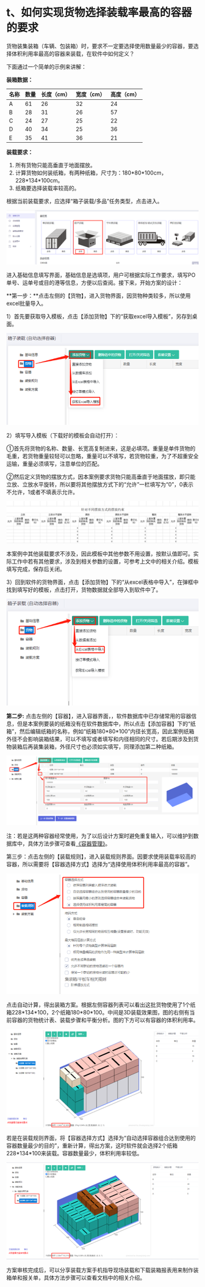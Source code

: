 # t、如何实现货物选择装载率最高的容器的要求

货物装集装箱（车辆、包装箱）时，要求不一定要选择使用数量最少的容器，要选择体积利用率最高的容器来装载，在软件中如何定义？

下面通过一个简单的示例来讲解：

**装箱数据：**

| 名称 | 数量 | 长度（cm） | 宽度（cm） | 高度（cm） |
| :--- | :--- | :--- | :--- | :--- |
| A | 61 | 26 | 32 | 24 |
| B | 28 | 31 | 26 | 57 |
| C | 24 | 27 | 25 | 22 |
| D | 40 | 34 | 25 | 36 |
| E | 35 | 41 | 36 | 21 |

**装载要求：**

1. 所有货物只能高垂直于地面摆放。
2. 计算货物如何装纸箱，有两种纸箱，尺寸为：180\*80\*100cm，228\*134\*100cm。
3. 纸箱要选择装载率较高的。

根据当前装载要求，应选择“箱子装载/多品”任务类型，点击进入。

![](../../.gitbook/assets/0%20%2821%29.png)

进入基础信息填写界面，基础信息是选填项，用户可根据实际工作要求，填写PO单号、运单号或目的港等信息，方便以后查阅。接下来，开始方案的设计：

**第一步：**点击左侧的【货物】，进入货物界面，因货物种类较多，所以使用excel批量导入。

1）首先要获取导入模板，点击【添加货物】下的“获取excel导入模板”，另存到桌面。

![](../../.gitbook/assets/1%20%2819%29.png)

2）填写导入模板（下载好的模板会自动打开）：

①首先将货物的名称、数量、长宽高复制进来，这是必填项。重量是单件货物的毛重，若货物重量较轻可以忽略，重量可以不填写，若货物较重，为了不超重安全运输，重量必须填写，注意单位的匹配。

②然后定义货物的摆放方式，因本案例要求货物只能高垂直于地面摆放，即只能立放、立放水平旋转，所以要将其他摆放方式下的“允许”一栏填写为“0”，0表示不允许，1或者不填表示允许。

![](../../.gitbook/assets/2%20%2820%29.png)

本案例中其他装载要求不涉及，因此模板中其他参数不用设置，按默认值即可。实际工作中若有其他要求，涉及到相关参数的设置，可参考上文中的相关介绍。模板填写完成，保存后关闭。

3）回到软件的货物界面，点击【添加货物】下的“从excel表格中导入”，在弹框中找到填写好的模板，点击打开，货物数据就全部导入到软件中了。

![](../../.gitbook/assets/3%20%2820%29.png)

**第二步:** 点击左侧的【容器】，进入容器界面，，软件数据库中已存储常用的容器信息，但是本案例要装的纸箱没有在软件数据库中，所以点击【添加容器】下的“纸箱”，然后编辑纸箱的名称，例如“纸箱180\*80\*100”内径长宽高，因此案例纸箱外径不会影响装箱结果，可以不填写或者填写和内径相同的尺寸。若后期涉及到货物装箱后再装集装箱，外径尺寸也必须如实填写，同理添加第二种纸箱。

![](../../.gitbook/assets/4%20%2818%29.png)

注：若是这两种容器经常使用，为了以后设计方案时避免重复输入，可以维护到数据库中，具体方法步骤可查看[《容器管理》]()。

第三步：点击左侧的【装载规则】，进入装载规则界面。因要求使用装载率较高的容器，所以需要将【容器选择方式】选择为“选择使用体积利用率最高的容器”。

![](../../.gitbook/assets/5%20%2816%29.png)

点击自动计算，得出装箱方案。根据左侧容器列表可以看出这批货物使用了1个纸箱228\*134\*100，2个纸箱180\*80\*100。中间是3D装载效果图，图的右侧有当前容器的货物统计表、装载步骤和平衡分析。图的下方可以有容器的体积利用率。

![](../../.gitbook/assets/6%20%2818%29.png)

若是在装载规则界面，将【容器选择方式】选择为“自动选择容器组合达到使用的容器数量最少的目的”，重新计算，得出方案，这时软件就会选择2个纸箱228\*134\*100来装载。容器数量最少，体积利用率较低。

![](../../.gitbook/assets/7%20%2812%29.png)

方案审核完成后，可以分享装载方案手机指导现场装载和下载装箱报表用来制作装箱单和报关单，具体方法步骤可以查看文档中的相关介绍。

